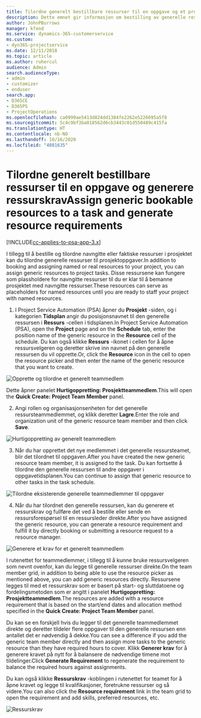 ```yaml
---
title: Tilordne generelt bestillbare ressurser til en oppgave og et prosjektteam
description: Dette emnet gir informasjon om bestilling av generelle ressurser for aktiviteter og prosjektteam.
author: JohnPBurrows
manager: kfend
ms.service: dynamics-365-customerservice
ms.custom:
- dyn365-projectservice
ms.date: 12/11/2018
ms.topic: article
ms.author: ruhercul
audience: Admin
search.audienceType:
- admin
- customizer
- enduser
search.app:
- D365CE
- D365PS
- ProjectOperations
ms.openlocfilehash: ca0999ae5413d824dd1384fe2262e5226695a5f8
ms.sourcegitcommit: 5c4c9bf3ba018562d6cb3443c01d550489c415fa
ms.translationtype: HT
ms.contentlocale: nb-NO
ms.lasthandoff: 10/16/2020
ms.locfileid: "4081635"
---
```

# <a name="assign-generic-bookable-resources-to-a-task-and-generate-resource-requirements"></a><span data-ttu-id="4d957-103">Tilordne generelt bestillbare ressurser til en oppgave og generere ressurskrav</span><span class="sxs-lookup"><span data-stu-id="4d957-103">Assign generic bookable resources to a task and generate resource requirements</span></span> 

[!INCLUDE[cc-applies-to-psa-app-3.x](../includes/cc-applies-to-psa-app-3x.md)]

<span data-ttu-id="4d957-104">I tillegg til å bestille og tilordne navngitte eller faktiske ressurser i prosjektet kan du tilordne generelle ressurser til prosjektoppgaver.</span><span class="sxs-lookup"><span data-stu-id="4d957-104">In addition to booking and assigning named or real resources to your project, you can assign generic resources to project tasks.</span></span> <span data-ttu-id="4d957-105">Disse ressursene kan fungere som plassholdere for navngitte ressurser til du er klar til å bemanne prosjektet med navngitte ressurser.</span><span class="sxs-lookup"><span data-stu-id="4d957-105">These resources can serve as placeholders for named resources until you are ready to staff your project with named resources.</span></span> 

1. <span data-ttu-id="4d957-106">I Project Service Automation (PSA) åpner du **Prosjekt** -siden, og i kategorien **Tidsplan** angir du posisjonsnavnet til den generelle ressursen i **Ressurs** -cellen i tidsplanen.</span><span class="sxs-lookup"><span data-stu-id="4d957-106">In Project Service Automation (PSA), open the **Project** page and on the **Schedule** tab, enter the position name of the generic resource in the **Resource** cell of the schedule.</span></span> <span data-ttu-id="4d957-107">Du kan også klikke **Ressurs** -ikonet i cellen for å åpne ressursvelgeren og deretter skrive inn navnet på den generelle ressursen du vil opprette.</span><span class="sxs-lookup"><span data-stu-id="4d957-107">Or, click the **Resource** icon in the cell to open the resource picker and then enter the name of the generic resource that you want to create.</span></span>

![Opprette og tilordne et generelt teammedlem](media/RM-how-to-9.png)

<span data-ttu-id="4d957-109">Dette åpner panelet **Hurtigoppretting: Prosjektteammedlem**.</span><span class="sxs-lookup"><span data-stu-id="4d957-109">This will open the **Quick Create: Project Team Member** panel.</span></span> 

2. <span data-ttu-id="4d957-110">Angi rollen og organisasjonsenheten for det generelle ressursteammedlemmet, og klikk deretter **Lagre**.</span><span class="sxs-lookup"><span data-stu-id="4d957-110">Enter the role and organization unit of the generic resource team member and then click **Save**.</span></span>

![Hurtigoppretting av generelt teammedlem](media/RM-how-to-10.png)

3. <span data-ttu-id="4d957-112">Når du har opprettet det nye medlemmet i det generelle ressursteamet, blir det tilordnet til oppgaven.</span><span class="sxs-lookup"><span data-stu-id="4d957-112">After you have created the new generic resource team member, it is assigned to the task.</span></span> <span data-ttu-id="4d957-113">Du kan fortsette å tilordne den generelle ressursen til andre oppgaver i oppgavetidsplanen.</span><span class="sxs-lookup"><span data-stu-id="4d957-113">You can continue to assign that generic resource to other tasks in the task schedule.</span></span>

![Tilordne eksisterende generelle teammedlemmer til oppgaver](media/RM-how-to-11.png)

4. <span data-ttu-id="4d957-115">Når du har tilordnet den generelle ressursen, kan du generere et ressurskrav og fullføre det ved å bestille eller sende en ressursforespørsel til en ressursleder direkte.</span><span class="sxs-lookup"><span data-stu-id="4d957-115">After you have assigned the generic resource, you can generate a resource requirement and fulfill it by directly booking or submitting a resource request to a resource manager.</span></span>

![Generere et krav for et generelt teammedlem](media/RM-how-to-12.png)

<span data-ttu-id="4d957-117">I rutenettet for teammedlemmer, i tillegg til å kunne bruke ressursvelgeren som nevnt ovenfor, kan du legge til generelle ressurser direkte.</span><span class="sxs-lookup"><span data-stu-id="4d957-117">On the team member grid, in addition to being able to use the resource picker as mentioned above, you can add generic resources directly.</span></span> <span data-ttu-id="4d957-118">Ressursene legges til med et ressurskrav som er basert på start- og sluttdatoene og fordelingsmetoden som er angitt i panelet **Hurtigoppretting: Prosjektteammedlem**.</span><span class="sxs-lookup"><span data-stu-id="4d957-118">The resources are added with a resource requirement that is based on the start/end dates and allocation method specified in the **Quick Create: Project Team Member** panel.</span></span>

<span data-ttu-id="4d957-119">Du kan se en forskjell hvis du legger til det generelle teammedlemmet direkte og deretter tildeler flere oppgaver til den generelle ressursen enn antallet det er nødvendig å dekke.</span><span class="sxs-lookup"><span data-stu-id="4d957-119">You can see a difference if you add the generic team member directly and then assign more tasks to the generic resource than they have required hours to cover.</span></span> <span data-ttu-id="4d957-120">Klikk **Generer krav** for å generere kravet på nytt for å balansere de nødvendige timene mot tildelinger.</span><span class="sxs-lookup"><span data-stu-id="4d957-120">Click **Generate Requirement** to regenerate the requirement to balance the required hours against assignments.</span></span>

<span data-ttu-id="4d957-121">Du kan også klikke **Ressurskrav** -koblingen i rutenettet for teamet for å åpne kravet og legge til kvalifikasjoner, foretrukne ressurser og så videre.</span><span class="sxs-lookup"><span data-stu-id="4d957-121">You can also click the **Resource requirement** link in the team grid to open the requirement and add skills, preferred resources, etc.</span></span>

![Ressurskrav](media/RM-how-to-13.png)

